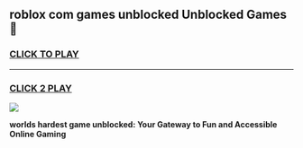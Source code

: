 
## roblox com games unblocked Unblocked Games👋
<h3>
<a href="https://premium.freeplayer.one?title=roblox_com_games_unblocked&ref=16F">CLICK TO PLAY</a></h3>
<hr>

<h3>
<a href="https://premium.freeplayer.one?title=roblox_com_games_unblocked&ref=16F">CLICK 2 PLAY</a>
  
</h3>

<a href="https://premium.freeplayer.one?title=roblox_com_games_unblocked&ref=16F/"><img src="https://clearcache.store/games.png"></a>


**worlds hardest game unblocked: Your Gateway to Fun and Accessible Online Gaming**
